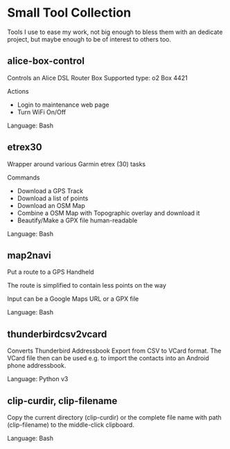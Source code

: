 Small Tool Collection
=====================

Tools I use to ease my work, not big enough to bless them with an
dedicate project, but maybe enough to be of interest to others too.


alice-box-control
-----------------
Controls an Alice DSL Router Box
Supported type: o2 Box 4421

Actions
- Login to maintenance web page
- Turn WiFi On/Off

Language: Bash

etrex30
-------
Wrapper around various Garmin etrex (30) tasks

Commands
- Download a GPS Track
- Download a list of points
- Download an OSM Map
- Combine a OSM Map with Topographic overlay and download it
- Beautify/Make a GPX file human-readable

Language: Bash

map2navi
--------
Put a route to a GPS Handheld

The route is simplified to contain less points on the way

Input can be a Google Maps URL or a GPX file

Language: Bash



thunderbirdcsv2vcard
--------------------
Converts Thunderbird Addressbook Export from CSV to VCard format.
The VCard file then can be used e.g. to import the contacts into an Android phone
addressbook.


Language: Python v3

clip-curdir, clip-filename
--------------------------

Copy the current directory (clip-curdir) or the
complete file name with path (clip-filename)
to the middle-click clipboard.



Language: Bash